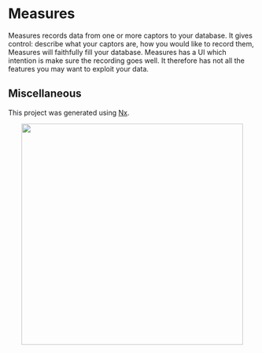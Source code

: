 # Measures

Measures records data from one or more captors to your database. It gives control: describe what your captors are, how you would like to record them, Measures will faithfully fill your database.
Measures has a UI which intention is make sure the recording goes well. It therefore has not all the features you may want to exploit your data.

## Miscellaneous

This project was generated using [Nx](https://nx.dev).

<p style="text-align: center;"><img src="https://raw.githubusercontent.com/nrwl/nx/master/images/nx-logo.png" width="450"></p>


